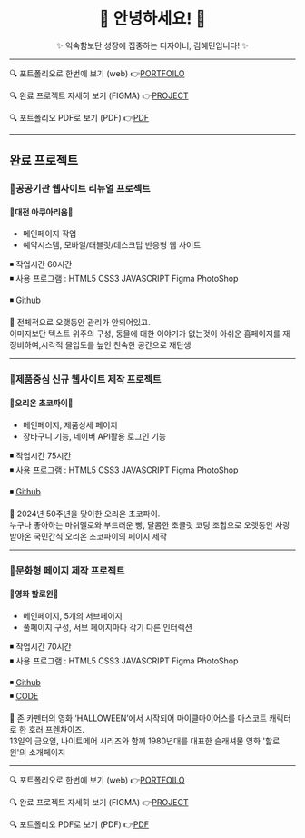 <h1 align="center">🙌 안녕하세요! 🙌</h1>


<p align="center">✨ 익숙함보단 성장에 집중하는 디자이너, 김혜민입니다! ✨</p>


---

🔍 포트폴리오로 한번에 보기 (web)
👉[PORTFOILO](http://heymin5.dothome.co.kr/)  

🔍 완료 프로젝트 자세히 보기 (FIGMA)
👉[PROJECT](https://zrr.kr/heMgWY)

🔍 포트폴리오 PDF로 보기 (PDF)
👉[PDF](https://www.figma.com/proto/NvRiSpDsKLbNYSzOIlBlaa/%ED%8F%AC%ED%8A%B8%ED%8F%B4%EB%A6%AC%EC%98%A4?node-id=237-713&t=aKufA4OBoX4JegOD-1)


---

<h2> 완료 프로젝트 </h2>  

<h3>📍공공기관 웹사이트 리뉴얼 프로젝트</h3>
<h4>🐋대전 아쿠아리움🐋</h4>

  - 메인페이지 작업
  - 예약시스템, 모바일/태블릿/데스크탑 반응형 웹 사이트
    
  ◾ 작업시간 60시간  
  ◾ 사용 프로그램 : HTML5 CSS3 JAVASCRIPT Figma PhotoShop  
  
  
  ◾ [Github](https://kimmin8.github.io/portfoilo/project001/index.html)   

  💬 전체적으로 오랫동안 관리가 안되어있고.  
  이미지보단 텍스트 위주의 구성, 동물에 대한 이야기가 없는것이 아쉬운 홈페이지를 재정비하여,시각적 몰입도를 높인 친숙한 공간으로 재탄생
  
  ---  
  
<h3>📍제품중심 신규 웹사이트 제작 프로젝트</h3>
<h4>🎂오리온 초코파이🎂</h4>

  - 메인페이지, 제품상세 페이지  
  - 장바구니 기능, 네이버 API활용 로그인 기능  
  
  ◾ 작업시간 75시간  
  ◾ 사용 프로그램 : HTML5 CSS3 JAVASCRIPT Figma PhotoShop
  
  
  ◾ [Github](https://kimmin8.github.io/portfoilo/Project002/index.html)

  💬 2024년 50주년을 맞이한 오리온 초코파이.  
  누구나 좋아하는 마쉬멜로와 부드러운 빵, 달콤한 초콜릿 코팅 조합으로 오랫동안 사랑받아온 국민간식 오리온 초코파이의 페이지 제작
  
  ---  
  
<h3>📍문화형 페이지 제작 프로젝트</h3>
<h4>🎃영화 할로윈🔪</h4>

  - 메인페이지, 5개의 서브페이지 
  - 풀페이지 구성, 서브 페이지마다 각기 다른 인터렉션
    
  ◾ 작업시간 70시간  
  ◾ 사용 프로그램 : HTML5 CSS3 JAVASCRIPT Figma PhotoShop  
  
  
  ◾ [Github](https://kimmin8.github.io/portfoilo/Project003/index.html)  
  ◾ [CODE]()

  💬 존 카펜터의 영화 ‘HALLOWEEN’에서 시작되어 마이클마이어스를 마스코트 캐릭터로 한 호러 프렌차이즈.  
  13일의 금요일, 나이트메어 시리즈와 함께 1980년대를 대표한 슬래셔물 영화 '할로윈'의 소개페이지

  ---  

🔍 포트폴리오로 한번에 보기 (web)
👉[PORTFOILO](http://heymin5.dothome.co.kr/)  

🔍 완료 프로젝트 자세히 보기 (FIGMA)
👉[PROJECT](https://zrr.kr/heMgWY)

🔍 포트폴리오 PDF로 보기 (PDF)
👉[PDF](https://www.figma.com/proto/NvRiSpDsKLbNYSzOIlBlaa/%ED%8F%AC%ED%8A%B8%ED%8F%B4%EB%A6%AC%EC%98%A4?node-id=237-713&t=aKufA4OBoX4JegOD-1)

